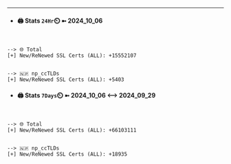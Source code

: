 

---
- #### 🖨️ **Stats** `24Hr`⏲️ ➼ 2024_10_06
```console


--> 🌐 Total
[+] New/ReNewed SSL Certs (ALL): +15552107


--> 🇳🇵 np_ccTLDs
[+] New/ReNewed SSL Certs (ALL): +5403

```

- #### 🖨️ **Stats** `7Days`⏲️ ➼ 2024_10_06 <--> 2024_09_29
```console


--> 🌐 Total
[+] New/ReNewed SSL Certs (ALL): +66103111


--> 🇳🇵 np_ccTLDs
[+] New/ReNewed SSL Certs (ALL): +18935

```

